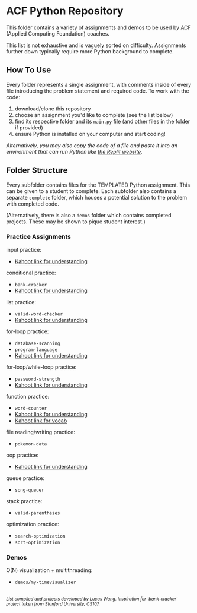 # ACF Python Repository

This folder contains a variety of assignments and demos to be used by ACF (Applied Computing Foundation) coaches.

This list is not exhaustive and is vaguely sorted on difficulty.
Assignments further down typically require more Python background to complete.

## How To Use

Every folder represents a single assignment, with comments inside of every file
introducing the problem statement and required code. To work with the code:

1. download/clone this repository
2. choose an assignment you'd like to complete (see the list below)
3. find its respective folder and its `main.py` file (and other files in the folder if provided)
4. ensure Python is installed on your computer and start coding!<br/>

_Alternatively, you may also copy the code of a file and paste it into an environment that can run Python like [the Replit website](https://replit.com/~)._

## Folder Structure

Every subfolder contains files for the TEMPLATED Python assignment. This can be
given to a student to complete. Each subfolder also contains a separate `complete`
folder, which houses a potential solution to the problem with completed code.

(Alternatively, there is also a `demos` folder which contains completed projects.
These may be shown to pique student interest.)

### Practice Assignments

input practice:

-   [Kahoot link for understanding](https://play.kahoot.it/v2/?quizId=6372bfd5-97ae-4f63-8b18-bf3f44ccf8dc)

conditional practice:

-   `bank-cracker`
-   [Kahoot link for understanding](https://play.kahoot.it/v2/?quizId=16a1e9b8-bd6d-496f-82b7-d38973577b7c)

list practice:

-   `valid-word-checker`
-   [Kahoot link for understanding](https://play.kahoot.it/v2/?quizId=874fa8a0-a4b7-4673-8040-005db7118ba9)

for-loop practice:

-   `database-scanning`
-   `program-language`
-   [Kahoot link for understanding](https://play.kahoot.it/v2/?quizId=a6977ead-1e54-40b9-9ca2-470312072f3e)

for-loop/while-loop practice:

-   `password-strength`
-   [Kahoot link for understanding](https://play.kahoot.it/v2/?quizId=0655996e-1917-44a2-8157-f2203521676a)

function practice:

-   `word-counter`
-   [Kahoot link for understanding](https://play.kahoot.it/v2/?quizId=5f57d7aa-49eb-4ff0-b4ac-93ac761a56aa)
-   [Kahoot link for vocab](https://play.kahoot.it/v2/?quizId=ba829f77-4878-4540-8d53-46cf55d31a94)

file reading/writing practice:

-   `pokemon-data`

oop practice:

-   [Kahoot link for understanding](https://play.kahoot.it/v2/?quizId=44f51349-4de0-4d28-8667-8b911eef5519)

queue practice:

-   `song-queuer`

stack practice:

-   `valid-parentheses`

optimization practice:

-   `search-optimization`
-   `sort-optimization`

### Demos

O(N) visualization + multithreading:

-   `demos/my-timevisualizer`

<br>
<small><i>List compiled and projects developed by Lucas Wang.
Inspiration for `bank-cracker` project taken from Stanford University, CS107.
</i></small>
